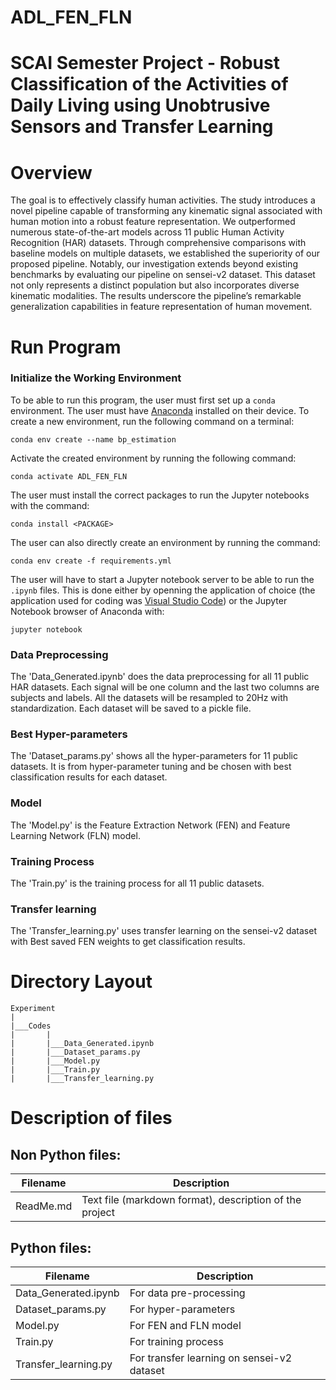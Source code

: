 # ADL_FEN_FLN
SCAI Semester Project - Robust Classification of the Activities of Daily Living using Unobtrusive Sensors and Transfer Learning
==========

Overview
==========
The goal is to effectively classify human activities. The study introduces a novel pipeline capable of
transforming any kinematic signal associated with human motion into a robust feature representation. We outperformed numerous state-of-the-art models across 11 public Human Activity Recognition (HAR) datasets. Through comprehensive comparisons with baseline models on multiple datasets, we established the superiority of our proposed pipeline. Notably, our investigation extends beyond existing benchmarks by evaluating our pipeline on sensei-v2 dataset. This dataset not only represents a distinct population but also incorporates diverse kinematic modalities. The results underscore the pipeline’s remarkable generalization capabilities in feature representation of human movement.

Run Program
========

### Initialize the Working Environment
To be able to run this program, the user must first set up a `conda` environment. 
The user must have [Anaconda](https://www.anaconda.com/) installed on their device. 
To create a new environment, run the following command on a terminal: 
```
conda env create --name bp_estimation
```

Activate the created environment by running the following command: 

```
conda activate ADL_FEN_FLN
```

The user must install the correct packages to run the Jupyter notebooks with the command: 
```
conda install <PACKAGE>
```

The user can also directly create an environment by running the command:
```
conda env create -f requirements.yml

```

The user will have to start a Jupyter notebook server to be able to run the `.ipynb` files. 
This is done either by openning the application of choice (the application used for coding was [Visual Studio Code](https://code.visualstudio.com)) or the Jupyter Notebook browser of Anaconda with: 

```
jupyter notebook
```
### Data Preprocessing
The 'Data_Generated.ipynb' does the data preprocessing for all 11 public HAR datasets. Each signal will be one column and the last two columns are subjects and labels. All the datasets will be resampled to 20Hz with standardization. Each dataset will be saved to a pickle file.

### Best Hyper-parameters
The 'Dataset_params.py' shows all the hyper-parameters for 11 public datasets. It is from hyper-parameter tuning and be chosen with best classification results for each dataset.

### Model
The 'Model.py' is the Feature Extraction Network (FEN) and Feature Learning Network (FLN) model.

### Training Process
The 'Train.py' is the training process for all 11 public datasets.

### Transfer learning
The 'Transfer_learning.py' uses transfer learning on the sensei-v2 dataset with Best saved FEN weights to get classification results.

Directory Layout 
=========


    Experiment
    |
    |___Codes 
    |       |
    |       |___Data_Generated.ipynb
    |       |___Dataset_params.py
    |       |___Model.py
    |       |___Train.py
    |       |___Transfer_learning.py



Description of files 
============

Non Python files: 
---------

Filename        | Description 
----------------|--------------------------
ReadMe.md       | Text file (markdown format), description of the project


Python files: 
---------

Filename        | Description 
----------------|--------------------------
Data_Generated.ipynb         | For data pre-processing
Dataset_params.py        | For hyper-parameters
Model.py      | For FEN and FLN model
Train.py      | For training process
Transfer_learning.py   | For transfer learning on sensei-v2 dataset
